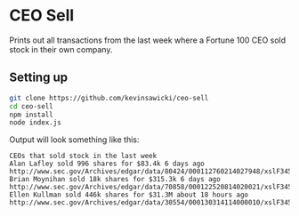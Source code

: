 # CEO Sell

Prints out all transactions from the last week where a Fortune 100 CEO sold
stock in their own company.

## Setting up

```sh
git clone https://github.com/kevinsawicki/ceo-sell
cd ceo-sell
npm install
node index.js
```

Output will look something like this:

```
CEOs that sold stock in the last week
Alan Lafley sold 996 shares for $83.4k 6 days ago http://www.sec.gov/Archives/edgar/data/80424/000112760214027948/xslF345X03/form4.xml
Brian Moynihan sold 18k shares for $315.3k 6 days ago http://www.sec.gov/Archives/edgar/data/70858/000122520814020021/xslF345X03/doc4.xml
Ellen Kullman sold 446k shares for $31.3M about 18 hours ago http://www.sec.gov/Archives/edgar/data/30554/000130314114000010/xslF345X03/edgar.xml
```
